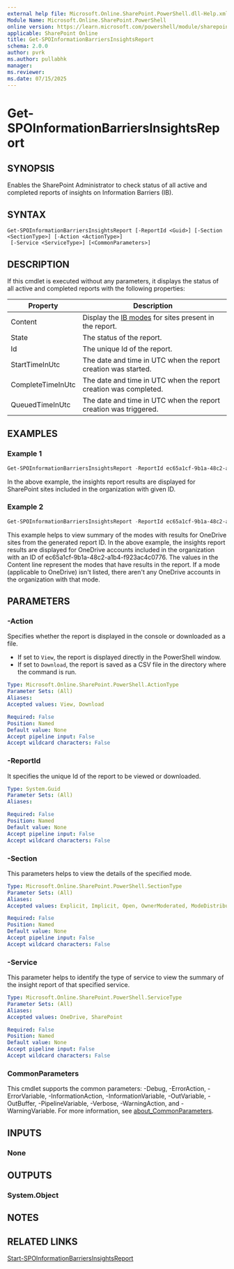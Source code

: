 ```yaml
---
external help file: Microsoft.Online.SharePoint.PowerShell.dll-Help.xml
Module Name: Microsoft.Online.SharePoint.PowerShell
online version: https://learn.microsoft.com/powershell/module/sharepoint-online/get-spoinformationbarriersinsightsreport
applicable: SharePoint Online
title: Get-SPOInformationBarriersInsightsReport
schema: 2.0.0
author: pvrk
ms.author: pullabhk
manager:
ms.reviewer:
ms.date: 07/15/2025
---
```


# Get-SPOInformationBarriersInsightsReport

## SYNOPSIS

Enables the SharePoint Administrator to check status of all active and completed reports of insights on Information Barriers (IB).

## SYNTAX

```
Get-SPOInformationBarriersInsightsReport [-ReportId <Guid>] [-Section <SectionType>] [-Action <ActionType>]
 [-Service <ServiceType>] [<CommonParameters>]
```

## DESCRIPTION

If this cmdlet is executed without any parameters, it displays the status of all active and completed reports with the following properties:

|Property  |Description  |
|---------|---------|
|Content     | Display the [IB modes](/purview/information-barriers-insights-report) for sites present in the report.      |
|State     | The status of the report.   |
|Id     | The unique Id of the report.     |
|StartTimeInUtc     |  The date and time in UTC when the report creation was started.       |
|CompleteTimeInUtc     |  The date and time in UTC when the report creation was completed.       |
|QueuedTimeInUtc     |   The date and time in UTC when the report creation was triggered.      |

## EXAMPLES

### Example 1

```powershell
Get-SPOInformationBarriersInsightsReport -ReportId ec65a1cf-9b1a-48c2-a1b4-f923ac4c0776
```

In the above example, the insights report results are displayed for SharePoint sites included in the organization with given ID.

### Example 2

```powershell
Get-SPOInformationBarriersInsightsReport -ReportId ec65a1cf-9b1a-48c2-a1b4-f923ac4c0776 -service OneDrive
```

This example helps to view summary of the modes with results for OneDrive sites from the generated report ID. In the above example, the insights report results are displayed for OneDrive accounts included in the organization with an ID of ec65a1cf-9b1a-48c2-a1b4-f923ac4c0776. The values in the Content line represent the modes that have results in the report. If a mode (applicable to OneDrive) isn't listed, there aren't any OneDrive accounts in the organization with that mode.

## PARAMETERS

### -Action

Specifies whether the report is displayed in the console or downloaded as a file.

- If set to `View`, the report is displayed directly in the PowerShell window.
- If set to `Download`, the report is saved as a CSV file in the directory where the command is run.

```yaml
Type: Microsoft.Online.SharePoint.PowerShell.ActionType
Parameter Sets: (All)
Aliases:
Accepted values: View, Download

Required: False
Position: Named
Default value: None
Accept pipeline input: False
Accept wildcard characters: False
```

### -ReportId

It specifies the unique Id of the report to be viewed or downloaded.

```yaml
Type: System.Guid
Parameter Sets: (All)
Aliases:

Required: False
Position: Named
Default value: None
Accept pipeline input: False
Accept wildcard characters: False
```

### -Section

This parameters helps to view the details of the specified mode.

```yaml
Type: Microsoft.Online.SharePoint.PowerShell.SectionType
Parameter Sets: (All)
Aliases:
Accepted values: Explicit, Implicit, Open, OwnerModerated, ModeDistribution, Mixed

Required: False
Position: Named
Default value: None
Accept pipeline input: False
Accept wildcard characters: False
```

### -Service

This parameter helps to identify the type of service to view the summary of the insight report of that specified service.

```yaml
Type: Microsoft.Online.SharePoint.PowerShell.ServiceType
Parameter Sets: (All)
Aliases:
Accepted values: OneDrive, SharePoint

Required: False
Position: Named
Default value: None
Accept pipeline input: False
Accept wildcard characters: False
```

### CommonParameters
This cmdlet supports the common parameters: -Debug, -ErrorAction, -ErrorVariable, -InformationAction, -InformationVariable, -OutVariable, -OutBuffer, -PipelineVariable, -Verbose, -WarningAction, and -WarningVariable. For more information, see [about_CommonParameters](https://go.microsoft.com/fwlink/?LinkID=113216).

## INPUTS

### None

## OUTPUTS

### System.Object

## NOTES

## RELATED LINKS

[Start-SPOInformationBarriersInsightsReport](./Start-SPOInformationBarriersInsightsReport.md)
